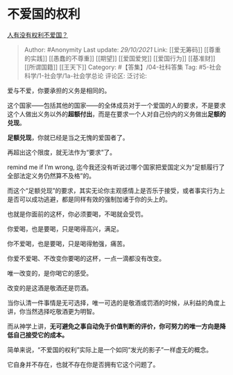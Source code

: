 # 不爱国的权利
[人有没有权利不爱国？](https://www.zhihu.com/question/48504087/answer/2194599793)

> Author: #Anonymity
> Last update: *29/10/2021*
> Link: [[爱无筹码]] [[尊重的实践]] [[愚蠢的不尊重]] [[期望]] [[爱国爱党]] [[爱国行为]] [[基准财]] [[所谓国籍]] [[王天下]]
> Category: #【答集】/04-社科答集
> Tag: #5-社会科学/1-社会学/1a-社会学总论
> 评论区:
> 泛讨论:

爱与不爱，你要承担的义务是相同的。

这个国家——包括其他的国家——的全体成员对于一个爱国的人的要求，不是要求这个人做出义务以外的**超额付出**，而是在要求一个人对自己份内的义务做出**足额的兑现**。

**足额兑现**，你就已经是当之无愧的爱国者了。

再超出这个限度，就无法作为“要求”了。

remind me if I’m wrong, 迄今我还没有听说过哪个国家把爱国定义为“足额履行了全部法定义务仍然算不及格”的。

而这个“足额兑现”的要求，其实无论你主观感情上是否乐于接受，或者事实行为上是否可以成功逃避，都是同样有效的强制加诸于你的头上的。

也就是你面前的这杯，你必须要喝，不喝就会受罚。

你爱喝，也是要喝，只是喝得高兴，满足。

你不爱喝，也是要喝，只是喝得勉强，痛苦。

你爱不爱喝、不改变你要喝的这杯，一点一滴都没有改变。

唯一改变的，是你喝它的感受。

改变的是这酒是敬酒还是罚酒。

当你认清一件事情是无可选择，唯一可选的是敬酒或罚酒的时候，从利益的角度上讲，你当然选择吃敬酒更为明智。

而从神学上讲，**无可避免之事自动免于价值判断的评价，你可努力的唯一方向是降低自己接受它的成本。**

简单来说，“不爱国的权利”实际上是一个如同“发光的影子”一样虚无的概念。

它自身并不存在，也就不存在你是否拥有它这个问题了。
